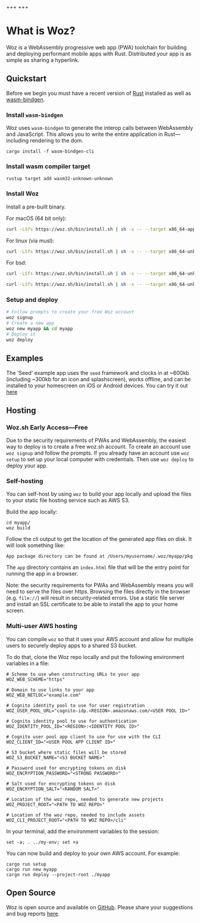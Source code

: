 +++
+++

# What is Woz?

Woz is a WebAssembly progressive web app (PWA) toolchain for building and deploying performant mobile apps with Rust. Distributed your app is as simple as sharing a hyperlink.

## Quickstart

Before we begin you must have a recent version of [Rust](https://www.rust-lang.org) installed as well as [wasm-bindgen](https://github.com/rustwasm/wasm-bindgen).

### Install `wasm-bindgen`

Woz uses `wasm-bindgen` to generate the interop calls between WebAssembly and JavaScript. This allows you to write the entire application in Rust—including rendering to the dom.

```
cargo install -f wasm-bindgen-cli
```

### Install wasm compiler target

```
rustup target add wasm32-unknown-unknown
```


### Install Woz

Install a pre-built binary.

For macOS (64 bit only):

```sh
curl -LSfs https://woz.sh/bin/install.sh | sh -s -- --target x86_64-apple-darwin
```

For linux (via musl):

```sh
curl -LSfs https://woz.sh/bin/install.sh | sh -s -- --target x86_64-unknown-linux-musl
```

For bsd:

```sh
curl -LSfs https://woz.sh/bin/install.sh | sh -s -- --target x86_64-unknown-freebsd
```

```sh
curl -LSfs https://woz.sh/bin/install.sh | sh -s -- --target x86_64-unknown-netbsd
```


### Setup and deploy

```sh
# Follow prompts to create your free Woz account
woz signup
# Create a new app
woz new myapp && cd myapp
# Deploy it
woz deploy
```

## Examples

The 'Seed' example app uses the `seed` framework and clocks in at ~600kb (including ~300kb for an icon and splashscreen), works offline, and can be installed to your homescreen on iOS or Android devices. You can try it out [here](https://woz.sh/us-west-2:f72ab923-2251-4e0d-925e-f3a4408ec70e/seed/index.html)

## Hosting

### Woz.sh Early Access—Free

Due to the security requirements of PWAs and WebAssembly, the easiest way to deploy is to create a free woz.sh account. To create an account use `woz signup` and follow the prompts. If you already have an account use `woz setup` to set up your local computer with credentials. Then use `woz deploy` to deploy your app.

### Self-hosting

You can self-host by using `woz` to build your app locally and upload the files to your static file hosting service such as AWS S3.

Build the app locally:

```
cd myapp/
woz build
```

Follow the cli output to get the location of the generated app files on disk. It will look something like:

```
App package directory can be found at /Users/myusername/.woz/myapp/pkg
```

The `app` directory contains an `index.html` file that will be the entry point for running the app in a browser.

Note: the security requirements for PWAs and WebAssembly means you will need to serve the files over https. Browsing the files directly in the browser (e.g. `file://`) will result in security-related errors. Use a static file server and install an SSL certificate to be able to install the app to your home screen.

### Multi-user AWS hosting

You can compile `woz` so that it uses your AWS account and allow for multiple users to securely deploy apps to a shared S3 bucket.

To do that, clone the Woz repo locally and put the following environment variables in a file:

```
# Scheme to use when constructing URLs to your app
WOZ_WEB_SCHEME="https"

# Domain to use links to your app
WOZ_WEB_NETLOC="example.com"

# Cognito identity pool to use for user registration
WOZ_USER_POOL_URL="cognito-idp.<REGION>.amazonaws.com/<USER POOL ID>"

# Cognito identity pool to use for authentication
WOZ_IDENTITY_POOL_ID="<REGION>:<IDENTITY POOL ID>"

# Cognito user pool app client to use for use with the CLI
WOZ_CLIENT_ID="<USER POOL APP CLIENT ID>"

# S3 bucket where static files will be stored
WOZ_S3_BUCKET_NAME="<S3 BUCKET NAME>"

# Password used for encrypting tokens on disk
WOZ_ENCRYPTION_PASSWORD="<STRONG PASSWORD>"

# Salt used for encrypting tokens on disk
WOZ_ENCRYPTION_SALT="<RANDOM SALT>"

# Location of the woz repo, needed to generate new projects
WOZ_PROJECT_ROOT="<PATH TO WOZ REPO>"

# Location of the woz repo, needed to include assets
WOZ_CLI_PROJECT_ROOT="<PATH TO WOZ REPO>/cli"
```

In your terminal, add the environment variables to the session:

```
set -a; . ../my-env; set +a
```

You can now build and deploy to your own AWS account. For example:

```
cargo run setup
cargo run new myapp
cargo run deploy --project-root ./myapp
```

## Open Source

Woz is open source and available on [GitHub](https://github.com/alexkehayias/woz). Please share your suggestions and bug reports [here](https://github.com/alexkehayias/woz/issues).
